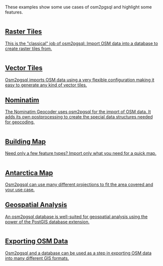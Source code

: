 
These examples show some use cases of osm2pgsql and highlight some features.

<div class="example-container">

<a class="example" href="{% link examples/raster-tiles/index.md %}">
    <img alt="" src="{% link examples/raster-tiles/tiles.png %}"/>
    <h2>Raster Tiles</h2>
    <p>This is the "classical" job of osm2pgsql: Import OSM data into a
    database to create raster tiles from.</p>
</a>

<a class="example" href="{% link examples/vector-tiles/index.md %}">
    <img alt="" src="{% link examples/vector-tiles/streets-of-brussels-small.png %}"/>
    <h2>Vector Tiles</h2>
    <p>Osm2pgsql imports OSM data using a very flexible configuration making
    it easy to generate any kind of vector tiles.</p>
</a>

<a class="example" href="{% link examples/nominatim/index.md %}">
    <h2>Nominatim</h2>
    <p>The Nominatim Geocoder uses osm2pgsql for the import of OSM data. It
    adds its own postprocessing to create the special data structures needed
    for geocoding.</p>
</a>

<a class="example" href="{% link examples/buildings/index.md %}">
    <img alt="" src="{% link examples/buildings/brasilia2-small.png %}"/>
    <h2>Building Map</h2>
    <p>Need only a few feature types? Import only what you need for a quick
    map.</p>
</a>

<a class="example" href="{% link examples/antarctica/index.md %}">
    <img alt="" src="{% link examples/antarctica/antarctica1-small.png %}"/>
    <h2>Antarctica Map</h2>
    <p>Osm2pgsql can use many different projections to fit the area covered
    and your use case.</p>
</a>

<a class="example" href="{% link examples/road-length/index.md %}">
    <h2>Geospatial Analysis</h2>
    <p>An osm2pgsql database is well-suited for geospatial analysis using
    the power of the PostGIS database extension.</p>
</a>

<a class="example" href="{% link examples/export/index.md %}">
    <img alt="" src="{% link examples/export/export.svg %}"/>
    <h2>Exporting OSM Data</h2>
    <p>Osm2pgsql and a database can be used as a step in exporting OSM data
    into many different GIS formats.</p>
</a>

</div>
